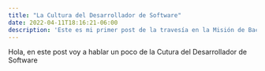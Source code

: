 ```yaml
---
title: "La Cultura del Desarrollador de Software"
date: 2022-04-11T18:16:21-06:00
description: 'Este es mi primer post de la travesía en la Misión de Backend con Node JS de Launch X.'
---
```


Hola, en este post voy a hablar un poco de la Cutura del Desarrollador de Software
